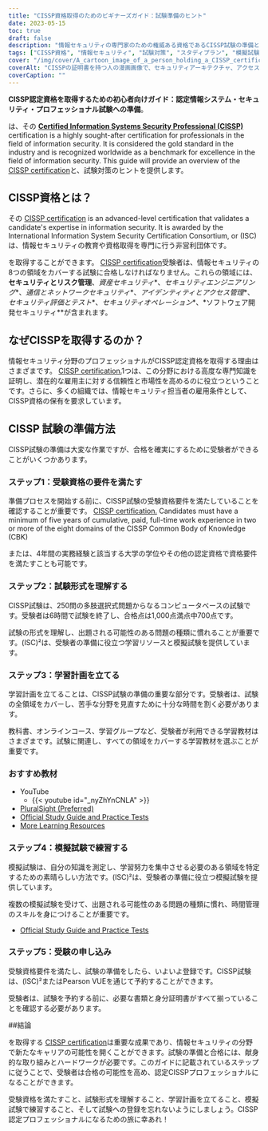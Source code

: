 ```yaml
---
title: "CISSP資格取得のためのビギナーズガイド：試験準備のヒント"
date: 2023-05-15
toc: true
draft: false
description: "情報セキュリティの専門家のための権威ある資格であるCISSP試験の準備と合格のためのステップを学びます。"
tags: ["CISSP資格", "情報セキュリティ", "試験対策", "スタディプラン", "模擬試験", "サイバーセキュリティ", "プロフェッショナル・ディベロップメント", "検定試験", "アイエスシーツー", "しゅうぎょうきかい", "セキュリティアーキテクチャ", "ネットワークセキュリティ", "アクセスコントロール", "リスクマネージメント", "暗号化", "治安維持活動", "物理的安全保護", "事業継続性", "災害復旧", "コンプライアンス"]
cover: "/img/cover/A_cartoon_image_of_a_person_holding_a_CISSP_certificate.png"
coverAlt: "CISSPの証明書を持つ人の漫画画像で、セキュリティアーキテクチャ、アクセスコントロール、暗号化、ネットワークセキュリティなど、さまざまな情報セキュリティのトピックを示す思考バブルが描かれています。"
coverCaption: ""
---
```


**CISSP認定資格を取得するための初心者向けガイド：認定情報システム・セキュリティ・プロフェッショナル試験への準備**。

は、その [**Certified Information Systems Security Professional (CISSP)**](https://www.isc2.org/Certifications/CISSP) certification is a highly sought-after certification for professionals in the field of information security. It is considered the gold standard in the industry and is recognized worldwide as a benchmark for excellence in the field of information security. This guide will provide an overview of the [CISSP certification](https://www.isc2.org/Certifications/CISSP)と、試験対策のヒントを提供します。

## CISSP資格とは？

その [CISSP certification](https://www.isc2.org/Certifications/CISSP) is an advanced-level certification that validates a candidate's expertise in information security. It is awarded by the International Information System Security Certification Consortium, or (ISC)は、情報セキュリティの教育や資格取得を専門に行う非営利団体です。

を取得することができます。 [CISSP certification](https://www.isc2.org/Certifications/CISSP)受験者は、情報セキュリティの8つの領域をカバーする試験に合格しなければなりません。これらの領域には、**セキュリティとリスク管理**、*資産セキュリティ**、*セキュリティエンジニアリング**、*通信とネットワークセキュリティ**、*アイデンティティとアクセス管理**、*セキュリティ評価とテスト**、*セキュリティオペレーション**、*ソフトウェア開発セキュリティ**が含まれます。

## なぜCISSPを取得するのか？

情報セキュリティ分野のプロフェッショナルがCISSP認定資格を取得する理由はさまざまです。 [CISSP certification.](https://www.isc2.org/Certifications/CISSP)1つは、この分野における高度な専門知識を証明し、潜在的な雇用主に対する信頼性と市場性を高めるのに役立つということです。さらに、多くの組織では、情報セキュリティ担当者の雇用条件として、CISSP資格の保有を要求しています。

## CISSP 試験の準備方法

CISSP試験の準備は大変な作業ですが、合格を確実にするために受験者ができることがいくつかあります。

### ステップ1：受験資格の要件を満たす

準備プロセスを開始する前に、CISSP試験の受験資格要件を満たしていることを確認することが重要です。 [CISSP certification.](https://www.isc2.org/Certifications/CISSP) Candidates must have a minimum of five years of cumulative, paid, full-time work experience in two or more of the eight domains of the CISSP Common Body of Knowledge (CBK)

または、4年間の実務経験と該当する大学の学位やその他の認定資格で資格要件を満たすことも可能です。

### ステップ2：試験形式を理解する

CISSP試験は、250問の多肢選択式問題からなるコンピュータベースの試験です。受験者は6時間で試験を終了し、合格点は1,000点満点中700点です。

試験の形式を理解し、出題される可能性のある問題の種類に慣れることが重要です。(ISC)²は、受験者の準備に役立つ学習リソースと模擬試験を提供しています。

### ステップ3：学習計画を立てる

学習計画を立てることは、CISSP試験の準備の重要な部分です。受験者は、試験の全領域をカバーし、苦手な分野を見直すために十分な時間を割く必要があります。

教科書、オンラインコース、学習グループなど、受験者が利用できる学習教材はさまざまです。試験に関連し、すべての領域をカバーする学習教材を選ぶことが重要です。

### おすすめ教材
- YouTube
  - {{< youtube id="_nyZhYnCNLA" >}}
- [PluralSight (Preferred)](https://www.pluralsight.com/)
- [Official Study Guide and Practice Tests](https://amzn.to/3LAu3Ly)
- [More Learning Resources](https://simeononsecurity.ch/recommendations/learning_resources)

### ステップ4：模擬試験で練習する

模擬試験は、自分の知識を測定し、学習努力を集中させる必要のある領域を特定するための素晴らしい方法です。(ISC)²は、受験者の準備に役立つ模擬試験を提供しています。

複数の模擬試験を受けて、出題される可能性のある問題の種類に慣れ、時間管理のスキルを身につけることが重要です。

- [Official Study Guide and Practice Tests](https://amzn.to/3LAu3Ly)

### ステップ5：受験の申し込み

受験資格要件を満たし、試験の準備をしたら、いよいよ登録です。CISSP試験は、(ISC)²またはPearson VUEを通じて予約することができます。

受験者は、試験を予約する前に、必要な書類と身分証明書がすべて揃っていることを確認する必要があります。

##結論

を取得する [CISSP certification](https://www.isc2.org/Certifications/CISSP)は重要な成果であり、情報セキュリティの分野で新たなキャリアの可能性を開くことができます。試験の準備と合格には、献身的な取り組みとハードワークが必要です。このガイドに記載されているステップに従うことで、受験者は合格の可能性を高め、認定CISSPプロフェッショナルになることができます。

受験資格を満たすこと、試験形式を理解すること、学習計画を立てること、模擬試験で練習すること、そして試験への登録を忘れないようにしましょう。CISSP認定プロフェッショナルになるための旅に幸あれ！
